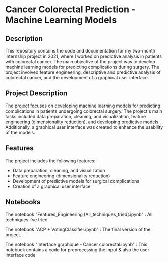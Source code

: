 # Cancer Colorectal Prediction - Machine Learning Models

## Description
This repository contains the code and documentation for my two-month internship project in 2021, where I worked on predictive analysis in patients with colorectal cancer. The main objective of the project was to develop machine learning models for predicting complications during surgery. The project involved feature engineering, descriptive and predictive analysis of colorectal cancer, and the development of a graphical user interface.

## Project Description
The project focuses on developing machine learning models for predicting complications in patients undergoing colorectal surgery. The project's main tasks included data preparation, cleaning, and visualization, feature engineering (dimensionality reduction), and developing predictive models. Additionally, a graphical user interface was created to enhance the usability of the models.

## Features
The project includes the following features:

- Data preparation, cleaning, and visualization
- Feature engineering (dimensionality reduction)
- Development of predictive models for surgical complications
- Creation of a graphical user interface


## Notebooks
The notebook "Features_Engineering [All_techniques_tried].ipynb" :  All techniques i've tried

The notebook "ACP + VotingClassifier.ipynb" : The final version of the project.

The notebook "Interface graphique - Cancer colorectal.ipynb" : This notebook contains a code for preprocessing the input & also the user interface code
